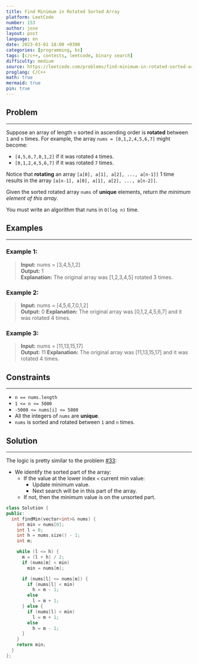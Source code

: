 ```yaml
---
title: Find Minimum in Rotated Sorted Array
platform: LeetCode
number: 153
author: jose
layout: post
language: en
date: 2023-03-01 18:00 +0300
categories: [programming, bs]
tags: [c/c++, contests, leetcode, binary search]
difficulty: medium
source: https://leetcode.com/problems/find-minimum-in-rotated-sorted-array
proglang: C/C++
math: true
mermaid: true
pin: true
---
```

## Problem
---
Suppose an array of length `n` sorted in ascending order is **rotated** between `1` and `n` times. For example, the array `nums = [0,1,2,4,5,6,7]` might become:

- `[4,5,6,7,0,1,2]` if it was rotated `4` times.
- `[0,1,2,4,5,6,7]` if it was rotated `7` times.  

Notice that **rotating** an array `[a[0], a[1], a[2], ..., a[n-1]]` 1 time results in the array `[a[n-1], a[0], a[1], a[2], ..., a[n-2]]`.  

Given the sorted rotated array `nums` of **unique** elements, return *the minimum element of this array*.  

You must write an algorithm that runs in `O(log n)` time.  

## Examples
---
### **Example 1:**  
>**Input:** nums = [3,4,5,1,2]  
>**Output:** 1  
>**Explanation:** The original array was [1,2,3,4,5] rotated 3 times.

### **Example 2:**  
>**Input:** nums = [4,5,6,7,0,1,2]  
>**Output:** 0
>**Explanation:** The original array was [0,1,2,4,5,6,7] and it was rotated 4 times.

### **Example 3:**  
>**Input:** nums = [11,13,15,17]  
>**Output:** 11
>**Explanation:** The original array was [11,13,15,17] and it was rotated 4 times. 

## Constraints
---
- `n == nums.length`
- `1 <= n <= 5000`
- `-5000 <= nums[i] <= 5000`
- All the integers of `nums` are **unique**.
- `nums` is sorted and rotated between `1` and `n` times.

## Solution
---
The logic is pretty similar to the problem [#33]({{site.url}}/posts/2023/03/01/leetcode-33-search-in-rotated-sorted-array/):
  - We identify the sorted part of the array:
    - If the value at the lower index `<` current min value:
      - Update minimum value.
      - Next search will be in this part of the array.
    - If not, then the minimum value is on the unsorted part.

```c++
class Solution {
public:
  int findMin(vector<int>& nums) {
    int min = nums[0];
    int l = 0;
    int h = nums.size() - 1;
    int m;

    while (l <= h) {
      m = (l + h) / 2;
      if (nums[m] < min)
        min = nums[m];

      if (nums[l] <= nums[m]) {
        if (nums[l] < min)
          h = m - 1;
        else
          l = m + 1;
      } else {
        if (nums[l] < min)
          l = m + 1;
        else
          h = m - 1;
      }
    }
    return min;
  }
};
```
